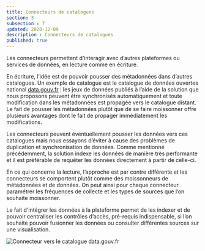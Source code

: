 ```yaml
---
title: Connecteurs de catalogues
section: 3
subsection : 7
updated: 2020-12-09
description : Connecteurs de catalogues
published: true
---
```


Les connecteurs permettent d’interagir avec d’autres plateformes ou services de données, en lecture comme en écriture.

En écriture, l’idée est de pouvoir pousser des métadonnées dans d’autres catalogues. Un exemple de catalogue est le catalogue de données ouvertes national [data.gouv.fr](https://www.data.gouv.fr/fr/) : les jeux de données publiés à l’aide de la solution que nous proposons peuvent être synchronisés automatiquement et toute modification dans les métadonnées est propagée vers le catalogue distant.  
Le fait de pousser les métadonnées plutôt que de se faire moissonner offre plusieurs avantages dont le fait de propager immédiatement les modifications.

Les connecteurs peuvent éventuellement pousser les données vers ces catalogues mais nous essayons d’éviter à cause des problèmes de duplication et synchronisation de données. Comme mentionné précédemment, la solution indexe les données de manière très performante et il est préférable de requêter les données directement à partir de celle-ci.

En ce qui concerne la lecture, l’approche est par contre différente et les connecteurs se comportent plutôt comme des moissonneurs de métadonnées et de données. On peut ainsi pour chaque connecteur paramétrer les fréquences de collecte et les types de sources que l’on souhaite moissonner.

Le fait d'intégrer les données à la plateforme permet de les indexer et de pouvoir centraliser les contrôles d’accès, pré-requis indispensable, si l’on souhaite pouvoir fusionner les données ou consulter différentes sources sur une visualisation.

![Connecteur vers le catalogue data.gouv.fr](./images/functional-presentation/catalogues.jpg)
